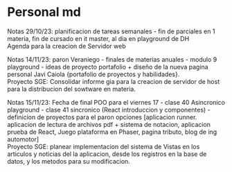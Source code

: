 # Personal md    
Notas 29/10/23: planificacion de tareas semanales - fin de parciales en 1 materia, fin de cursado en it master, al dia en playground de DH    
Agenda para la creacion de Servidor web    
    
Notas 14/11/23: paron Veraniego - finales de materias anuales - modulo 9 playground - ideas de proyecto portafolio + diseño de la nueva pagina personal Javi Caiola {portafolio de proyectos y habilidades}.    
Proyecto SGE: Consolidar informe gia para la creacion de servidor de host para la distribucion del sowtware en materia.    
    
Notas 15/11/23: Fecha de final POO para el viernes 17 - clase 40 Asincronico playground - clase 41 sincronico (React introduccion y componentes) - definicion de proyectos para el paron opciones [aplicacion runner. aplicacion de lectura de archivos pdf + sistema de notacion, aplicacion prueba de React, Juego plataforma en Phaser, pagina tributo, blog de ing automotor]     
Proyecto SGE: planear implementacion del sistema de Vistas en los articulos y noticias del la aplicacion, desde los registros en la base de datos, y los metodos para su modificacion.
